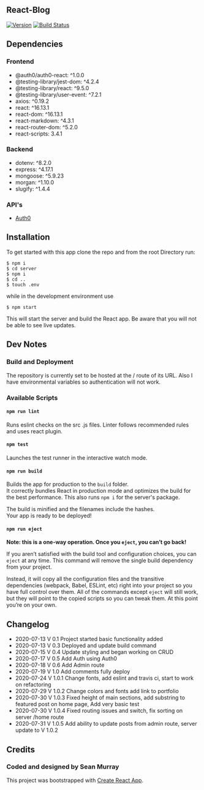 ## React-Blog
[![Version](https://img.shields.io/badge/version-1.0.5-brightgreen.svg)](https://github.com/seanjmurray/react-blog)
[![Build Status](https://travis-ci.com/seanjmurray/react-blog.svg?branch=master)](https://travis-ci.com/seanjmurray/react-blog)


## Dependencies

### Frontend 
  - @auth0/auth0-react: ^1.0.0
  - @testing-library/jest-dom: ^4.2.4
  - @testing-library/react: ^9.5.0
  - @testing-library/user-event: ^7.2.1
  - axios: ^0.19.2
  - react: ^16.13.1
  - react-dom: ^16.13.1
  - react-markdown: ^4.3.1
  - react-router-dom: ^5.2.0
  - react-scripts: 3.4.1
### Backend
  - dotenv: ^8.2.0
  - express: ^4.17.1
  - mongoose: ^5.9.23
  - morgan: ^1.10.0
  - slugify: ^1.4.4

### API's
 - [Auth0](https://auth0.com/)
    
## Installation

To get started with this app clone the repo and from the root Directory run:

```
$ npm i
$ cd server
$ npm i
$ cd ..
$ touch .env
``` 

while in the development environment use

```
$ npm start
```

This will start the server and build the React app. Be aware that you will not be able to see live updates.

## Dev Notes

### Build and Deployment
The repository is currently set to be hosted at the / route of its URL.  Also I have environmental variables so authentication will not work.

### Available Scripts 

#### `npm run lint`

Runs eslint checks on the src .js files. Linter follows recommended rules and uses react plugin.

#### `npm test`

Launches the test runner in the interactive watch mode.<br />

#### `npm run build`

Builds the app for production to the `build` folder.<br />
It correctly bundles React in production mode and optimizes the build for the best performance. This also runs `npm i` for the server's package.

The build is minified and the filenames include the hashes.<br />
Your app is ready to be deployed!
#### `npm run eject`

**Note: this is a one-way operation. Once you `eject`, you can’t go back!**

If you aren’t satisfied with the build tool and configuration choices, you can `eject` at any time. This command will remove the single build dependency from your project.

Instead, it will copy all the configuration files and the transitive dependencies (webpack, Babel, ESLint, etc) right into your project so you have full control over them. All of the commands except `eject` will still work, but they will point to the copied scripts so you can tweak them. At this point you’re on your own.

## Changelog
 - 2020-07-13 V 0.1 Project started basic functionality added
 - 2020-07-13 V 0.3 Deployed and update build command
 - 2020-07-15 V 0.4 Update styling and began working on CRUD
 - 2020-07-17 V 0.5 Add Auth using Auth0
 - 2020-07-18 V 0.6 Add Admin route 
 - 2020-07-19 V 1.0 Add comments fully deploy
 - 2020-07-24 V 1.0.1 Change fonts, add eslint and travis ci, start to work on refactoring
 - 2020-07-29 V 1.0.2 Change colors and fonts add link to portfolio
 - 2020-07-30 V 1.0.3 Fixed height of main sections, add substring to featured post on home page, Add very basic test
 - 2020-07-30 V 1.0.4 Fixed routing issues and switch, fix sorting on server /home route
 - 2020-07-31 V 1.0.5 Add ability to update posts from admin route, server update to V 1.0.2
 
## Credits

### Coded and designed by Sean Murray

This project was bootstrapped with [Create React App](https://github.com/facebook/create-react-app).